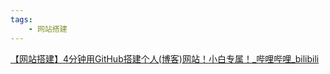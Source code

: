 ```yaml
---
tags:
    - 网站搭建
---
```



[【网站搭建】4分钟用GitHub搭建个人(博客)网站！小白专属！_哔哩哔哩_bilibili](https://www.bilibili.com/video/BV1tM4y1T7co/?spm_id_from=333.337.search-card.all.click&vd_source=11d0bbe249751623979cd08f637518d5)




